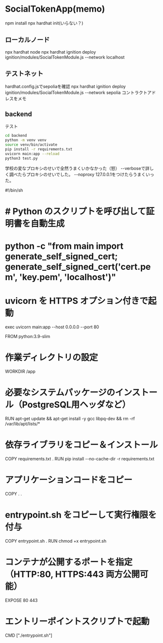 # SocialTokenApp(memo)

npm install
npx hardhat init(いらない？)

## ローカルノード
npx hardhat node 
npx hardhat ignition deploy ignition/modules/SocialTokenModule.js --network localhost

## テストネット
hardhat.config.jsでsepoliaを確認
npx hardhat ignition deploy ignition/modules/SocialTokenModule.js --network sepolia
コントラクトアドレスをメモ

## backend
テスト
```bash
cd backend
python -m venv venv
source venv/bin/activate
pip install -r requirements.txt
uvicorn main:app --reload
python3 test.py
```
学校の変なプロキシのせいで全然うまくいかなかった（怒）
--verboseで詳しく調べたらプロキシのせいでした。
--noproxy 127.0.0.1をつけたらうまくいった。



#!/bin/sh

# # Python のスクリプトを呼び出して証明書を自動生成
# python -c "from main import generate_self_signed_cert; generate_self_signed_cert('cert.pem', 'key.pem', 'localhost')"

# uvicorn を HTTPS オプション付きで起動
exec uvicorn main:app --host 0.0.0.0 --port 80

FROM python:3.9-slim

# 作業ディレクトリの設定
WORKDIR /app

# 必要なシステムパッケージのインストール（PostgreSQL用ヘッダなど）
RUN apt-get update && apt-get install -y gcc libpq-dev && rm -rf /var/lib/apt/lists/*

# 依存ライブラリをコピー＆インストール
COPY requirements.txt .
RUN pip install --no-cache-dir -r requirements.txt

# アプリケーションコードをコピー
COPY . .

# entrypoint.sh をコピーして実行権限を付与
COPY entrypoint.sh .
RUN chmod +x entrypoint.sh

# コンテナが公開するポートを指定（HTTP:80, HTTPS:443 両方公開可能）
EXPOSE 80 443

# エントリーポイントスクリプトで起動
CMD ["./entrypoint.sh"]
